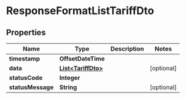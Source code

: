 

# ResponseFormatListTariffDto


## Properties

| Name | Type | Description | Notes |
|------------ | ------------- | ------------- | -------------|
|**timestamp** | **OffsetDateTime** |  |  |
|**data** | [**List&lt;TariffDto&gt;**](TariffDto.md) |  |  [optional] |
|**statusCode** | **Integer** |  |  |
|**statusMessage** | **String** |  |  [optional] |



